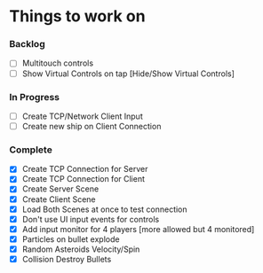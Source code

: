 # Things to work on

### Backlog
- [ ] Multitouch controls
- [ ] Show Virtual Controls on tap [Hide/Show Virtual Controls]

### In Progress
- [ ] Create TCP/Network Client Input
- [ ] Create new ship on Client Connection

### Complete
- [x] Create TCP Connection for Server
- [x] Create TCP Connection for Client
- [X] Create Server Scene
- [X] Create Client Scene
- [X] Load Both Scenes at once to test connection
- [x] Don't use UI input events for controls
- [x] Add input monitor for 4 players [more allowed but 4 monitored]
- [x] Particles on bullet explode
- [x] Random Asteroids Velocity/Spin
- [x] Collision Destroy Bullets
